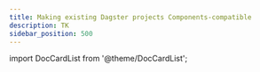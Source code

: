 ```yaml
---
title: Making existing Dagster projects Components-compatible
description: TK
sidebar_position: 500
---
```


import DocCardList from '@theme/DocCardList';

<DocCardList />